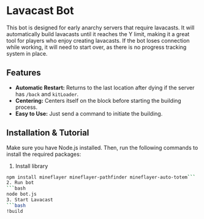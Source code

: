 # Lavacast Bot

This bot is designed for early anarchy servers that require lavacasts. It will automatically build lavacasts until it reaches the Y limit, making it a great tool for players who enjoy creating lavacasts. If the bot loses connection while working, it will need to start over, as there is no progress tracking system in place.

## Features

- **Automatic Restart:** Returns to the last location after dying if the server has `/back` and `kitLoader`.
- **Centering:** Centers itself on the block before starting the building process.
- **Easy to Use:** Just send a command to initiate the building.

## Installation & Tutorial

Make sure you have Node.js installed. Then, run the following commands to install the required packages:
1. Install library
```bash
npm install mineflayer mineflayer-pathfinder mineflayer-auto-totem```
2. Run bot
```bash
node bot.js
3. Start Lavacast
```bash
!build

